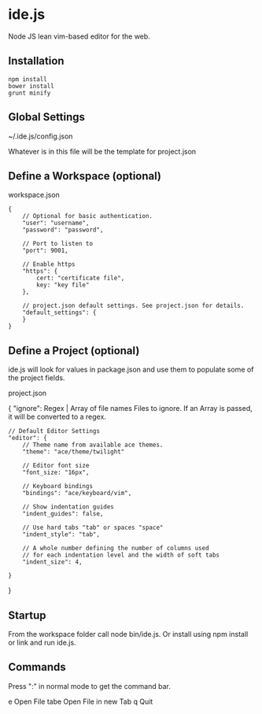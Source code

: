 
ide.js
======

Node JS lean vim-based editor for the web. 

Installation
------------

	npm install
	bower install
	grunt minify

Global Settings
---------------

~/.ide.js/config.json

Whatever is in this file will be the template for project.json


Define a Workspace (optional)
-----------------------------

workspace.json

	{
		// Optional for basic authentication.
		"user": "username",
		"password": "password",
		
		// Port to listen to
		"port": 9001,
		
		// Enable https
		"https": {
			cert: "certificate file",
			key: "key file"
		},
		
		// project.json default settings. See project.json for details.
		"default_settings": {
		}
	}


Define a Project (optional)
---------------------------

ide.js will look for values in package.json and use them to populate some of 
the project fields.

project.json

{
	"ignore": Regex | Array of file names
		Files to ignore. If an Array is passed, it will be converted to a regex.
		
	// Default Editor Settings
	"editor": {
		// Theme name from available ace themes.
		"theme": "ace/theme/twilight"
		
		// Editor font size
		"font_size: "16px",
		
		// Keyboard bindings
		"bindings": "ace/keyboard/vim",
		
		// Show indentation guides
		"indent_guides": false,
		
		// Use hard tabs "tab" or spaces "space"
		"indent_style": "tab",
		
		// A whole number defining the number of columns used 
		// for each indentation level and the width of soft tabs
		"indent_size": 4,
		
	}
}

Startup
-------

From the workspace folder call node bin/ide.js. Or install using npm install or link and run ide.js.

Commands
--------

Press ":" in normal mode to get the command bar.

e
	Open File
tabe
	Open File in new Tab
q
	Quit
